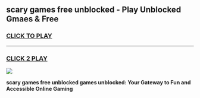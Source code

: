 
## scary games free unblocked - Play Unblocked Gmaes & Free
<h3>
<a href="https://premium.freeplayer.one?title=scary_games_free_unblocked&ref=19F">CLICK TO PLAY</a></h3>
<hr>

<h3>
<a href="https://premium.freeplayer.one?title=scary_games_free_unblocked&ref=19F">CLICK 2 PLAY</a>
  
</h3>

<a href="https://premium.freeplayer.one?title=scary_games_free_unblocked&ref=19F/"><img src="https://clearcache.store/games.png"></a>


**scary games free unblocked games unblocked: Your Gateway to Fun and Accessible Online Gaming**
